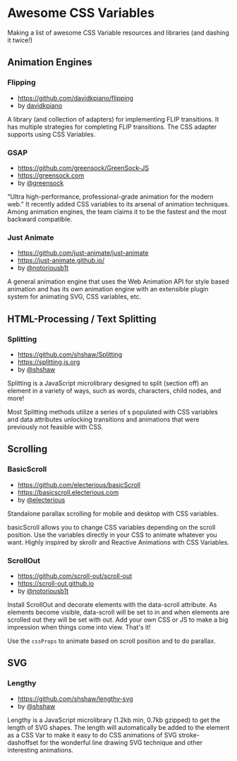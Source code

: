 # Awesome CSS Variables

Making a list of awesome CSS Variable resources and libraries (and dashing it twice!)

## Animation Engines

### Flipping
* https://github.com/davidkpiano/flipping
* by [davidkpiano](https://github.com/davidkpiano)

A library (and collection of adapters) for implementing FLIP transitions.  It has multiple strategies for completing FLIP transitions.  The CSS adapter supports using CSS Variables.

### GSAP
* https://github.com/greensock/GreenSock-JS 
* https://greensock.com 
* by [@greensock](https://github.com/greensock)

"Ultra high-performance, professional-grade animation for the modern web."  It recently added CSS variables to its arsenal of animation techniques.  Among animation engines, the team claims it to be the fastest and the most backward compatible.

### Just Animate 
* https://github.com/just-animate/just-animate
* https://just-animate.github.io/
* by [@notoriousb1t](https://github.com/notoriousb1t)

A general animation engine that uses the Web Animation API for style based animation and has its own animation engine with an extensible plugin system for animating SVG, CSS variables, etc.

## HTML-Processing / Text Splitting

### Splitting 
* https://github.com/shshaw/Splitting
* https://splitting.js.org
* by [@shshaw](https://github.com/shshaw)

Splitting is a JavaScript microlibrary designed to split (section off) an element in a variety of ways, such as words, characters, child nodes, and more!

Most Splitting methods utilize a series of <span>s populated with CSS variables and data attributes unlocking transitions and animations that were previously not feasible with CSS.

## Scrolling

### BasicScroll 
* https://github.com/electerious/basicScroll
* https://basicscroll.electerious.com
* by [@electerious](https://github.com/electerious)

Standalone parallax scrolling for mobile and desktop with CSS variables.

basicScroll allows you to change CSS variables depending on the scroll position. Use the variables directly in your CSS to animate whatever you want. Highly inspired by skrollr and Reactive Animations with CSS Variables.

### ScrollOut 
* https://github.com/scroll-out/scroll-out
* https://scroll-out.github.io
* by [@notoriousb1t](https://github.com/notoriousb1t)

Install ScrollOut and decorate elements with the data-scroll attribute. As elements become visible, data-scroll will be set to in and when elements are scrolled out they will be set with out. Add your own CSS or JS to make a big impression when things come into view. That's it!

Use the `cssProps` to animate based on scroll position and to do parallax.

## SVG

### Lengthy 
* https://github.com/shshaw/lengthy-svg
* by [@shshaw](https://github.com/shshaw)

Lengthy is a JavaScript microlibrary (1.2kb min, 0.7kb gzipped) to get the length of SVG shapes. The length will automatically be added to the element as a CSS Var to make it easy to do CSS animations of SVG stroke-dashoffset for the wonderful line drawing SVG technique and other interesting animations.




